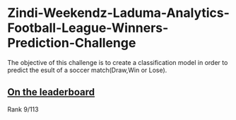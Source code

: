 # Zindi-Weekendz-Laduma-Analytics-Football-League-Winners-Prediction-Challenge
The objective of this challenge is to create a classification model in order to predict the esult of a soccer match(Draw,Win or Lose).

## [On the leaderboard](https://zindi.africa/competitions/zindi-weekendz-laduma-analytics-football-league-winners-prediction-challenge/leaderboard)
Rank 9/113
